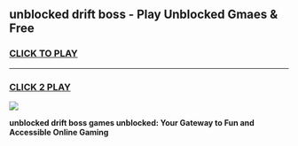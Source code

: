 
## unblocked drift boss - Play Unblocked Gmaes & Free
<h3>
<a href="https://news.freeplayer.one?title=unblocked_drift_boss&ref=23F">CLICK TO PLAY</a></h3>
<hr>

<h3>
<a href="https://news.freeplayer.one?title=unblocked_drift_boss&ref=23F">CLICK 2 PLAY</a>
  
</h3>

<a href="https://news.freeplayer.one?title=unblocked_drift_boss&ref=23F/"><img src="https://clearcache.store/games.png"></a>


**unblocked drift boss games unblocked: Your Gateway to Fun and Accessible Online Gaming**

